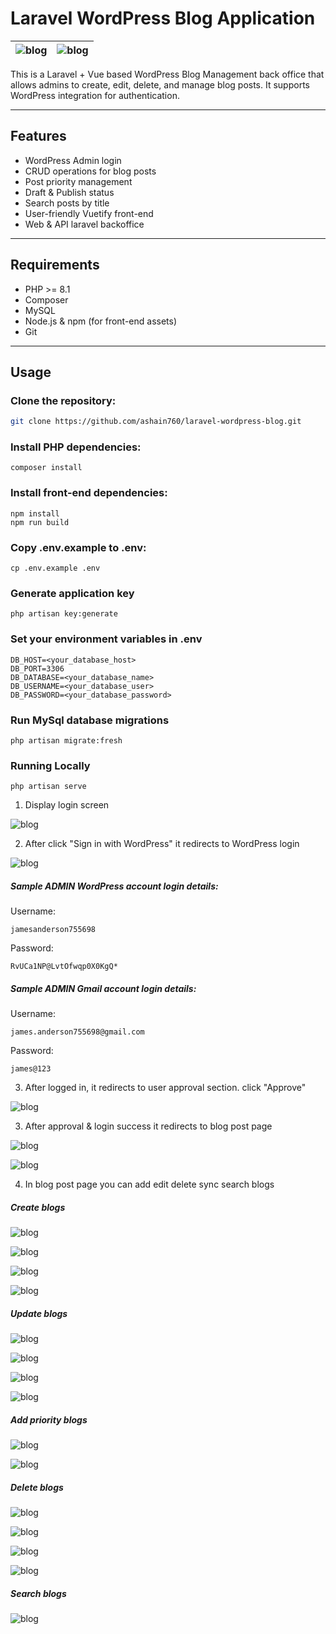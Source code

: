 # Laravel WordPress Blog Application

| ![blog](https://encrypted-tbn0.gstatic.com/images?q=tbn:ANd9GcR0ue6TObmzWAd2-zDG7m6cAyiqOzersVMrzA&s) | ![blog](https://encrypted-tbn0.gstatic.com/images?q=tbn:ANd9GcSa2PnnK6xtqj4NAepcXAKWR8B3gQxS_xbM2g&s) |
|-------------|--------------|

This is a Laravel + Vue based WordPress Blog Management back office that allows admins to create, edit, delete, and manage blog posts. It supports WordPress integration for authentication.

---

## Features

- WordPress Admin login
- CRUD operations for blog posts
- Post priority management
- Draft & Publish status
- Search posts by title
- User-friendly Vuetify front-end
- Web & API laravel backoffice

---

## Requirements

- PHP >= 8.1
- Composer
- MySQL
- Node.js & npm (for front-end assets)
- Git

---

## Usage

### Clone the repository:

```bash
git clone https://github.com/ashain760/laravel-wordpress-blog.git
```

### Install PHP dependencies:

```
composer install
```

### Install front-end dependencies:

```
npm install
npm run build
```

### Copy .env.example to .env:

```
cp .env.example .env
```

### Generate application key

```
php artisan key:generate
```

### Set your environment variables in .env

```
DB_HOST=<your_database_host>
DB_PORT=3306
DB_DATABASE=<your_database_name>
DB_USERNAME=<your_database_user>
DB_PASSWORD=<your_database_password>
```

### Run MySql database migrations

```
php artisan migrate:fresh
```

### Running Locally

```
php artisan serve
```

1. Display login screen

![blog](public/screenshots/1.jpg)

2. After click "Sign in with WordPress" it redirects to WordPress login

![blog](public/screenshots/2.jpg)

##### Sample ADMIN WordPress account login details:

Username:
```
jamesanderson755698
```
Password:
```
RvUCa1NP@LvtOfwqp0X0KgQ*
```

##### Sample ADMIN Gmail account login details:

Username:
```
james.anderson755698@gmail.com
```
Password:
```
james@123
```
3. After logged in, it redirects to user approval section. click "Approve"

![blog](public/screenshots/3.jpg)

3. After approval & login success it redirects to blog post page

![blog](public/screenshots/4.jpg)

![blog](public/screenshots/5.jpg)

4. In blog post page you can add edit delete sync search blogs

##### Create blogs

![blog](public/screenshots/6.jpg)

![blog](public/screenshots/7.jpg)

![blog](public/screenshots/8.jpg)

![blog](public/screenshots/9.jpg)

##### Update blogs

![blog](public/screenshots/10.jpg)

![blog](public/screenshots/11.jpg)

![blog](public/screenshots/12.jpg)

![blog](public/screenshots/13.jpg)

##### Add priority blogs

![blog](public/screenshots/14.jpg)

![blog](public/screenshots/15.jpg)

##### Delete blogs

![blog](public/screenshots/16.jpg)

![blog](public/screenshots/17.jpg)

![blog](public/screenshots/18.jpg)

![blog](public/screenshots/19.jpg)

##### Search blogs

![blog](public/screenshots/20.jpg)
